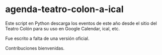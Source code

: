 agenda-teatro-colon-a-ical
==========================

Este script en Python descarga los eventos de este año desde el sitio del Teatro Colón para su uso en Google Calendar, ical, etc.

Fue escrito a falta de una versión oficial.

Contribuciones bienvenidas.
